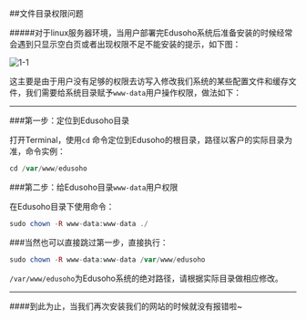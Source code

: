 ##文件目录权限问题


#####对于linux服务器环境，当用户部署完Edusoho系统后准备安装的时候经常会遇到只显示空白页或者出现权限不足不能安装的提示，如下图：

![1-1](http://7xjexf.com1.z0.glb.clouddn.com/安装权限图片.png)

这主要是由于用户没有足够的权限去访写入修改我们系统的某些配置文件和缓存文件，我们需要给系统目录赋予`www-data`用户操作权限，做法如下：

------

###第一步：定位到Edusoho目录

   打开Terminal，使用`cd` 命令定位到Edusoho的根目录，路径以客户的实际目录为准，命令实例：
   
```php
cd /var/www/edusoho
```

###第二步：给Edusoho目录`www-data`用户权限
    
   在Edusoho目录下使用命令：
    
```php
sudo chown -R www-data:www-data ./
```

###当然也可以直接跳过第一步，直接执行：

```php
sudo chown -R www-data:www-data /var/www/edusoho
```

   `/var/www/edusoho`为Edusoho系统的绝对路径，请根据实际目录做相应修改。

------

####到此为止，当我们再次安装我们的网站的时候就没有报错啦~